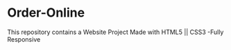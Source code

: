 # Order-Online

This repository contains a Website Project Made with HTML5 || CSS3
-Fully Responsive



